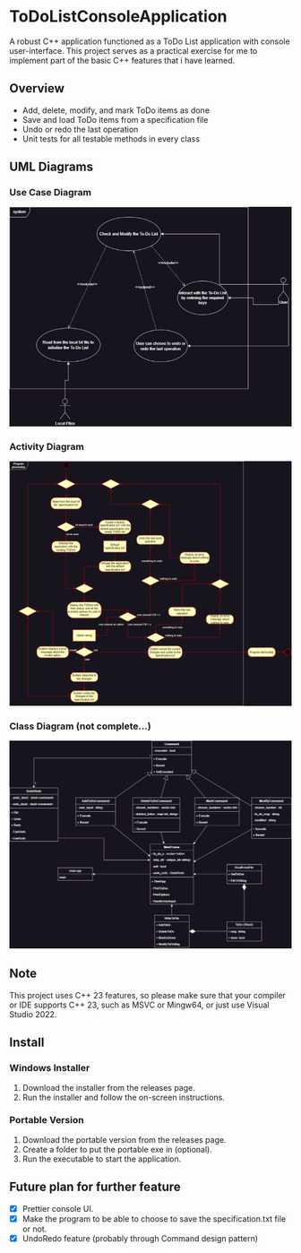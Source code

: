 # ToDoListConsoleApplication
A robust C++ application functioned as a ToDo List application with console user-interface. This project serves as a practical exercise for me to implement part of the basic C++ features that i have learned.

## Overview
- Add, delete, modify, and mark ToDo items as done
- Save and load ToDo items from a specification file
- Undo or redo the last operation
- Unit tests for all testable methods in every class

## UML Diagrams

### Use Case Diagram
![use_case_diagram](/uml_diagrams/images/use_case_diagram.png)

### Activity Diagram
![activity_diagram](/uml_diagrams/images/activity_diagram.png)

### Class Diagram (not complete...)
![class_diagram](/uml_diagrams/images/class_diagram.png)

## Note
This project uses C++ 23 features, so please make sure that your compiler or IDE supports C++ 23, such as MSVC or Mingw64, or just use Visual Studio 2022.


## Install
### Windows Installer
1. Download the installer from the releases page.
2. Run the installer and follow the on-screen instructions.

### Portable Version
1. Download the portable version from the releases page.
2. Create a folder to put the portable exe in (optional).
3. Run the executable to start the application.

## Future plan for further feature
- [x] Prettier console UI.
- [x] Make the program to be able to choose to save the specification.txt file or not.
- [x] UndoRedo feature (probably through Command design pattern)
